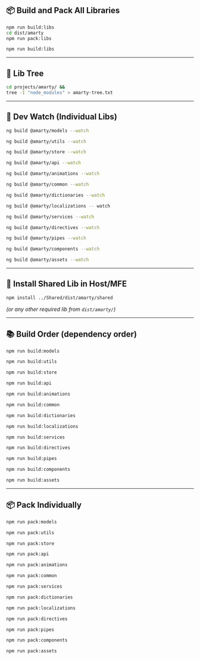 ## 📦 Build and Pack All Libraries

```bash
npm run build:libs
cd dist/amarty
npm run pack:libs
```

```bash
npm run build:libs
```

---

## 🌳 Lib Tree

```bash
cd projects/amarty/ &&
tree -I "node_modules" > amarty-tree.txt
```

---

## 🚀 Dev Watch (Individual Libs)

```bash
ng build @amarty/models --watch
```
```bash
ng build @amarty/utils --watch
```
```bash
ng build @amarty/store --watch
```
```bash
ng build @amarty/api --watch
```
```bash
ng build @amarty/animations --watch
```
```bash
ng build @amarty/common --watch
```
```bash
ng build @amarty/dictionaries --watch
```
```bash
ng build @amarty/localizations -- watch
```
```bash
ng build @amarty/services --watch
```
```bash
ng build @amarty/directives --watch
```
```bash
ng build @amarty/pipes --watch
```
```bash
ng build @amarty/components --watch
```
```bash
ng build @amarty/assets --watch
```

---

## 🧩 Install Shared Lib in Host/MFE

```bash
npm install ../Shared/dist/amarty/shared
```

_(or any other required lib from `dist/amarty/`)_

---

## 📚 Build Order (dependency order)

```bash
npm run build:models
```
```bash
npm run build:utils
```
```bash
npm run build:store
```
```bash
npm run build:api
```
```bash
npm run build:animations
```
```bash
npm run build:common
```
```bash
npm run build:dictionaries
```
```bash
npm run build:localizations
```
```bash
npm run build:services
```
```bash
npm run build:directives
```
```bash
npm run build:pipes
```
```bash
npm run build:components
```
```bash
npm run build:assets
```

---

## 📦 Pack Individually

```bash
npm run pack:models
```
```bash
npm run pack:utils
```
```bash
npm run pack:store
```
```bash
npm run pack:api
```
```bash
npm run pack:animations
```
```bash
npm run pack:common
```
```bash
npm run pack:services
```
```bash
npm run pack:dictionaries
```
```bash
npm run pack:localizations
```
```bash
npm run pack:directives
```
```bash
npm run pack:pipes
```
```bash
npm run pack:components
```
```bash
npm run pack:assets
```
